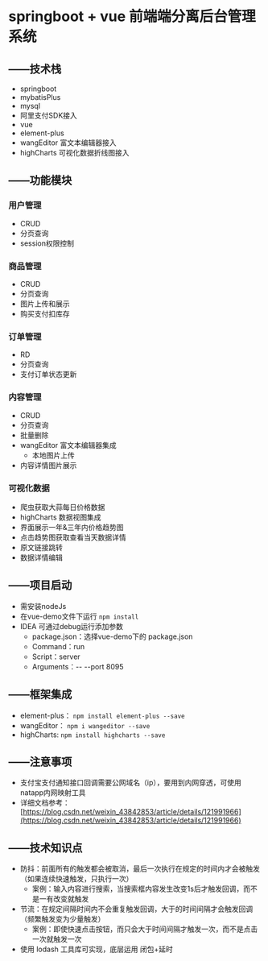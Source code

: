 # springboot + vue 前端端分离后台管理系统
## ——技术栈
- springboot
- mybatisPlus
- mysql
- 阿里支付SDK接入
- vue
- element-plus
- wangEditor 富文本编辑器接入
- highCharts 可视化数据折线图接入
## ——功能模块
### 用户管理
- CRUD
- 分页查询
- session权限控制
### 商品管理
- CRUD
- 分页查询
- 图片上传和展示
- 购买支付扣库存
### 订单管理
- RD
- 分页查询
- 支付订单状态更新
### 内容管理
- CRUD
- 分页查询
- 批量删除
- wangEditor 富文本编辑器集成
    - 本地图片上传
- 内容详情图片展示
### 可视化数据
- 爬虫获取大蒜每日价格数据
- highCharts 数据视图集成
- 界面展示一年&三年内价格趋势图
- 点击趋势图获取查看当天数据详情
- 原文链接跳转
- 数据详情编辑
## ——项目启动
- 需安装nodeJs
- 在vue-demo文件下运行 `npm install`
- IDEA 可通过debug运行添加参数
  - package.json：选择vue-demo下的 package.json
  - Command：run
  - Script：server
  - Arguments：-- --port 8095
## ——框架集成
- element-plus： `npm install element-plus --save`
- wangEditor： `npm i wangeditor --save`
- highCharts: `npm install highcharts --save`
## ——注意事项
- 支付宝支付通知接口回调需要公网域名（ip），要用到内网穿透，可使用natapp内网映射工具
- 详细文档参考：[https://blog.csdn.net/weixin_43842853/article/details/121991966](https://blog.csdn.net/weixin_43842853/article/details/121991966)
## ——技术知识点
- 防抖：前面所有的触发都会被取消，最后一次执行在规定的时间内才会被触发（如果连续快速触发，只执行一次）
  - 案例：输入内容进行搜索，当搜索框内容发生改变1s后才触发回调，而不是一有改变就触发
- 节流：在规定间隔时间内不会重复触发回调，大于的时间间隔才会触发回调（频繁触发变为少量触发）
  - 案例：即使快速点击按钮，而只会大于时间间隔才触发一次，而不是点击一次就触发一次
- 使用 lodash 工具库可实现，底层运用 闭包+延时